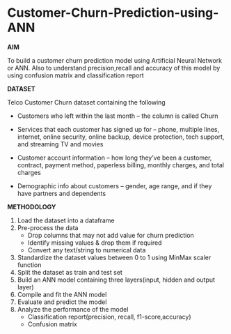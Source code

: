 # Customer-Churn-Prediction-using-ANN

**AIM** 

To build a customer churn prediction model using Artificial Neural Network or ANN. Also to understand precision,recall and accuracy of this model by using confusion matrix and classification report

**DATASET**

Telco Customer Churn dataset containing the following

- Customers who left within the last month – the column is called Churn

- Services that each customer has signed up for – phone, multiple lines, internet, online security, online backup, device protection, tech support, and streaming TV and movies

- Customer account information – how long they’ve been a customer, contract, payment method, paperless billing, monthly charges, and total charges


- Demographic info about customers – gender, age range, and if they have partners and dependents

**METHODOLOGY**

1. Load the dataset into a dataframe
2. Pre-process the data
   - Drop columns that may not add value for churn prediction
   - Identify missing values & drop them if required
   - Convert any text/string to numerical data
3. Standardize the dataset values between 0 to 1 using MinMax scaler function
4. Split the dataset as train and test set
5. Build an ANN model containing three layers(input, hidden and output layer)
6. Compile and fit the ANN model
7. Evaluate and predict the model
8. Analyze the performance of the model
   - Classification report(precision, recall, f1-score,accuracy)
   - Confusion matrix 

